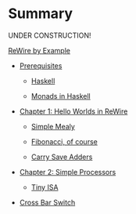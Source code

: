 # Summary

UNDER CONSTRUCTION!

[ReWire by Example](./chapters/cover/rewire-by-example.md)

- [Prerequisites](./chapters/chapter0/prequisites.md)

   - [Haskell](./chapters/chapter0/haskell.md)
   
   - [Monads in Haskell](./chapters/chapter0/monadwrangling/monadwrangling.md)

- [Chapter 1: Hello Worlds in ReWire](./chapters/chapter1/helloworlds.md)

   - [Simple Mealy](./chapters/chapter1/simplemealy.md)

   - [Fibonacci, of course](./chapters/chapter1/fibonacci.md)

   - [Carry Save Adders](./chapters/chapter1/carrysaveadders.md)


- [Chapter 2: Simple Processors](./chapters/chapter2/simpleprocs.md)

   - [Tiny ISA](./chapters/chapter2/tinyisa.md)


- [Cross Bar Switch](./crossbarswitch.md)

   <!--  - [Simple Arithmetic](./chapters/chapter0/monadwrangling/FirstInterpreter.md) -->
   <!-- - [Identity is a Big Nothingburger](./chapters/chapter0/monadwrangling/IdentityBigNothing.md) -->
   <!-- - [Errors and Maybe](./chapters/chapter0/monadwrangling/Errors.md) -->
   <!-- - [Adding a Register](./chapters/chapter0/monadwrangling/Register.md) -->
   <!-- - [Errors + Register](./chapters/chapter0/monadwrangling/RegisterErrors.md) -->
